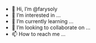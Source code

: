 - 👋 Hi, I’m @farysoly
- 👀 I’m interested in ...
- 🌱 I’m currently learning ...
- 💞️ I’m looking to collaborate on ...
- 📫 How to reach me ...

<!---
farysoly/farysoly is a ✨ special ✨ repository because its `README.md` (this file) appears on your GitHub profile.
You can click the Preview link to take a look at your changes.
--->
